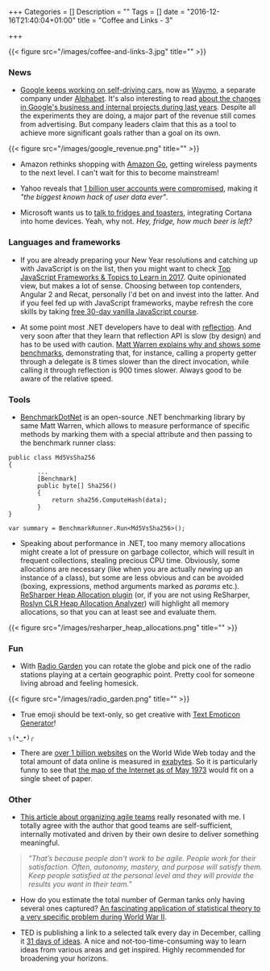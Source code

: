 +++
Categories = []
Description = ""
Tags = []
date = "2016-12-16T21:40:04+01:00"
title = "Coffee and Links - 3"

+++

{{< figure src="/images/coffee-and-links-3.jpg" title="" >}}

### News

* [Google keeps working on self-driving cars](https://www.bloomberg.com/news/articles/2016-12-13/alphabet-creates-new-self-driving-car-business-called-waymo), now as [Waymo](https://waymo.com/), a separate company under [Alphabet](https://abc.xyz/). It's also interesting to read [about the changes in Google's business and internal projects during last years](https://www.bloomberg.com/news/features/2016-12-08/google-makes-so-much-money-it-never-had-to-worry-about-financial-discipline). Despite all the experiments they are doing, a major part of the revenue still comes from advertising. But company leaders claim that this as a tool to achieve more significant goals rather than a goal on its own.

{{< figure src="/images/google_revenue.png" title="" >}}

* Amazon rethinks shopping with [Amazon Go](https://www.amazon.com/b?node=16008589011), getting wireless payments to the next level. I can't wait for this to become mainstream!

* Yahoo reveals that [1 billion user accounts were compromised](https://www.wired.com/2016/12/yahoo-hack-billion-users/), making it *"the biggest known hack of user data ever"*.

* Microsoft wants us to [talk to fridges and toasters](http://www.theverge.com/2016/12/13/13935136/microsoft-cortana-windows-10-iot-devices), integrating Cortana into home devices. Yeah, why not. *Hey, fridge, how much beer is left?*

### Languages and frameworks

* If you are already preparing your New Year resolutions and catching up with JavaScript is on the list, then you might want to check [Top JavaScript Frameworks & Topics to Learn in 2017](https://medium.com/javascript-scene/top-javascript-frameworks-topics-to-learn-in-2017-700a397b711#.qe16jz7ue). Quite opinionated view, but makes a lot of sense. Choosing between top contenders, Angular 2 and Recat, personally I'd bet on and invest into the latter. And if you feel fed up with JavaScript frameworks, maybe refresh the core skills by taking [free 30-day vanilla JavaScript course](https://javascript30.com/).

* At some point most .NET developers have to deal with [reflection](https://msdn.microsoft.com/en-us/library/f7ykdhsy.aspx). And very soon after that they learn that reflection API is slow (by design) and has to be used with caution. [Matt Warren explains why and shows some benchmarks](http://mattwarren.org/2016/12/14/Why-is-Reflection-slow/), demonstrating that, for instance, calling a property getter through a delegate is 8 times slower than the direct invocation, while calling it through reflection is 900 times slower. Always good to be aware of the relative speed.

### Tools

* [BenchmarkDotNet](http://benchmarkdotnet.org/) is an open-source .NET benchmarking library by same Matt Warren, which allows to measure performance of specific methods by marking them with a special attribute and then passing to the benchmark runner class:
```
public class Md5VsSha256
{
        ...
        [Benchmark]
        public byte[] Sha256()
        {
            return sha256.ComputeHash(data);
        }
}
```
```
var summary = BenchmarkRunner.Run<Md5VsSha256>();
```

* Speaking about performance in .NET, too many memory allocations might create a lot of pressure on garbage collector, which will result in frequent collections, stealing precious CPU time. Obviously, some allocations are necessary (like when you are actually *new*ing up an instance of a class), but some are less obvious and can be avoided (boxing, expressions, method arguments marked as *params* etc.). [ReSharper Heap Allocation plugin](http://resharper-plugins.jetbrains.com/packages/Resharper.HeapView.R90/) (or, if you are not using ReSharper, [Roslyn CLR Heap Allocation Analyzer](https://github.com/Microsoft/RoslynClrHeapAllocationAnalyzer)) will highlight all memory allocations, so that you can at least see and evaluate them.

{{< figure src="/images/resharper_heap_allocations.png" title="" >}}

### Fun

* With [Radio Garden](http://radio.garden/live/zoersel/zoe/) you can rotate the globe and pick one of the radio stations playing at a certain geographic point. Pretty cool for someone living abroad and feeling homesick.

{{< figure src="/images/radio_garden.png" title="" >}}

* True emoji should be text-only, so get creative with [Text Emoticon Generator](https://ascii.li/emoticon-creator)!
```
╮(•‿•)╭
```

* There are [over 1 billion websites](http://www.internetlivestats.com/total-number-of-websites/) on the World Wide Web today and the total amount of data online is measured in [exabytes](https://en.wikipedia.org/wiki/Exabyte). So it is particularly funny to see that [the map of the Internet as of May 1973](https://twitter.com/workergnome/status/807704855276122114) would fit on a single sheet of paper.

### Other

* [This article about organizing agile teams](http://techbeacon.com/how-best-organize-agile-teams-build-around-autonomy-mastery-purpose) really resonated with me. I totally agree with the author that good teams are self-sufficient, internally motivated and driven by their own desire to deliver something meaningful.

> *"That’s because people don't work to be agile. People work for their satisfaction. Often, autonomy, mastery, and purpose will satisfy them. Keep people satisfied at the personal level and they will provide the results you want in their team."*

* How do you estimate the total number of German tanks only having several ones captured? [An fascinating application of statistical theory to a very specific problem during World War II](https://en.wikipedia.org/wiki/German_tank_problem).

* TED is publishing a link to a selected talk every day in December, calling it [31 days of ideas](http://www.tedxbasel.com/txb-blog/?tag=31+days+of+ideas). A nice and not-too-time-consuming way to learn ideas from various areas and get inspired. Highly recommended for broadening your horizons.
